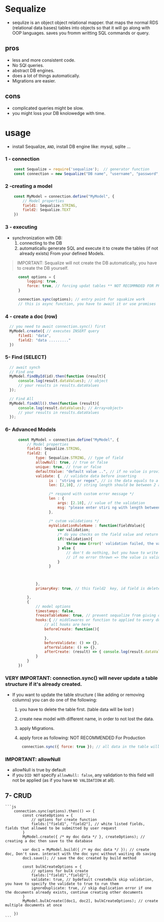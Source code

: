 # Sequalize

- sequlize is an object object relational mapper. that maps the normal RDS (relational data bases) tables into objects so that it will go along with OOP languages. saves you fromm writting SQL commands or query.

## pros

- less and more consistent code.
- No SQl queries.
- abstract DB engines.
- does a lot of things automatically.
- Migrations are easier.

## cons

- complicated queries might be slow.
- you might loss your DB knolowedge with time.

# usage
- install Sequalize, `AND`, install DB engine like: mysql, sqlite ...

### 1 - connection

  ```js
      const Sequalize = require('sequalize');  // generator function
      const connection = new Sequalize("DB name", "username", "password", { dialect: "mysql as default" /* optional */ });

  ```

### 2 -creating a model

  ```js
      const MyModel = connection.define("MyModel", { 
          // Model properties 
          field1: Sequalize.STRING,
          field2: Sequalize.TEXT
      })
  ```

### 3 - executing

- synchronization with DB: 
    1. connecting to the DB
    2. automaticallu generate SQL and execute it to create the tables (if not already exists) From your defined Models.

> IMPORTANT: Sequalize will not create the DB automatically, you have to create the DB yourself.


  ```js
        const options = {
            logging: true,
            force: true, // forcing updat tables ** NOT RECOMMNDED FOR PRODUCTIO**
        }

        connection.sync(options); // entry point for squakize work
        // this is async function, you have to await it or use promises
  ```
### 4 - create a doc (row)

  ```js
    // you need to await connection.sync() first
    MyModel.create({ // executes INSERT query
        filed1: "data",
        field2: "data ........."
    })
  ```
### 5- Find (SELECT)

  ```js
    // await synch
    // Find one
    MyModel.findById(id).then(function (result){  
        console.log(result.dataValues); // object
        // your results in results.dataValues 
    });

    // Find All
    MyModel.findAll().then(function (result){ 
        console.log(result.dataValues); // Array<object>
        // your results in results.dataValues
    });
  ```
### 6- Advanced Models

```js
      const MyModel = connection.define("MyModel", { 
          // Model properties 
          field1: Sequalize.STRING,
          field2: { 
              type: Sequalize.STRING, // type of field
              allowNull: true, // true or false
              unique: true, // true or false
              defaultValue: "default value ..", // if no value is provided
              validate: {  // validate data before inserting
                    is : "string or regex", // is the data equals to a string or regex
                    len: [2,10], // string length should be between 2 and 10

                    /* respond with custom error message */
                    len : {
                        args: [2.10], // value of the validation
                        msg: "please enter stiri ng with length between 2 and 10", // this msg will be sent in case of error here
                    },

                    /* cutom validations */
                    myValidationRuleName : function(fieldValue){
                        var validation;
                        /* do you checks on the field value and return boolean store it on validation */
                        if(!validation){
                            throw new Error(' validation failed, the value you have entered is not accepted');
                        } else {
                            // don't do nothing, but you have to write this else, it is a syntax.
                            // if no error thrown => the value is valid
                        }  
                    }


                    
              },
              primaryKey: true, // this field2  key, id field is deleted automatically.

          },
          {
              // model options
              timestamps: false,
              freezeTableName: true, // prevent sequalize from giving our table a plural name  
              hooks:{ // middlewares or function to applied to every doc.
                  // all hooks are here
                  beforeCreate: function(){
                  
                  },
                  beforeValidate: () => {},
                  afterValidate: () => {},
                  afterCreate: (result) => { console.log(result.dataValues); },
              }
          }
      })
  ```

### VERY IMPORTANT: connection.sync() will never update a table structure if it's already created.

- If you want to update the table structure ( like adding or removing columns) you can do one of the following:
    1. you have to delete the table first. (table data will be lost )
    2. create new model with different name, in order to not lost the data.
    3. apply Migrations.
    4. apply force as following: NOT RECOMMENDED For Production

       ```js
        connection.sync({ force: true }); // all data in the table will be deleted
       ``` 

### IMPORTANT: allowNull

- allowNull is true by default
- if you `DID NOT` specify `allowNull: false`, any validation to this field will not be applied (as if you have `NO VALIDATION` at all).

## 7- CRUD

    ```js
        connection.sync(options).then(() => {
            const createOptions = {
                // options for create function
                fields:["field1", "field2"], // white listed fields, fields that allowed to be submitted by user request
            }
            MyModel.create({ /* my doc data */ }, createOptions); // creating a doc then save to the database

            var doc1 = MyModel.build({ /* my doc data */ }); // create doc, Don't save. interact with the doc sync without waiting db saving
            doc1.save(); // save the doc created by build method
            
            const bulkCreateOptions = {
                // options for bulk create
                fields:["field1","field2"],
                validate: true, // bydefault createBulk skip validation, you have to specify the validate to true to run them
                ignoreDuplicate: true, // skip duplication error if one the documents already exists, continue creating other documents
            }
            MyModel.bulkCreate([doc1, doc2], bulkCreateOptions); // create multiple documents at once

        })
    ```

